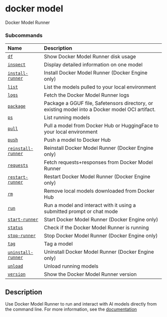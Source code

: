 # docker model

<!---MARKER_GEN_START-->
Docker Model Runner

### Subcommands

| Name                                            | Description                                                                                     |
|:------------------------------------------------|:------------------------------------------------------------------------------------------------|
| [`df`](model_df.md)                             | Show Docker Model Runner disk usage                                                             |
| [`inspect`](model_inspect.md)                   | Display detailed information on one model                                                       |
| [`install-runner`](model_install-runner.md)     | Install Docker Model Runner (Docker Engine only)                                                |
| [`list`](model_list.md)                         | List the models pulled to your local environment                                                |
| [`logs`](model_logs.md)                         | Fetch the Docker Model Runner logs                                                              |
| [`package`](model_package.md)                   | Package a GGUF file, Safetensors directory, or existing model into a Docker model OCI artifact. |
| [`ps`](model_ps.md)                             | List running models                                                                             |
| [`pull`](model_pull.md)                         | Pull a model from Docker Hub or HuggingFace to your local environment                           |
| [`push`](model_push.md)                         | Push a model to Docker Hub                                                                      |
| [`reinstall-runner`](model_reinstall-runner.md) | Reinstall Docker Model Runner (Docker Engine only)                                              |
| [`requests`](model_requests.md)                 | Fetch requests+responses from Docker Model Runner                                               |
| [`restart-runner`](model_restart-runner.md)     | Restart Docker Model Runner (Docker Engine only)                                                |
| [`rm`](model_rm.md)                             | Remove local models downloaded from Docker Hub                                                  |
| [`run`](model_run.md)                           | Run a model and interact with it using a submitted prompt or chat mode                          |
| [`start-runner`](model_start-runner.md)         | Start Docker Model Runner (Docker Engine only)                                                  |
| [`status`](model_status.md)                     | Check if the Docker Model Runner is running                                                     |
| [`stop-runner`](model_stop-runner.md)           | Stop Docker Model Runner (Docker Engine only)                                                   |
| [`tag`](model_tag.md)                           | Tag a model                                                                                     |
| [`uninstall-runner`](model_uninstall-runner.md) | Uninstall Docker Model Runner (Docker Engine only)                                              |
| [`unload`](model_unload.md)                     | Unload running models                                                                           |
| [`version`](model_version.md)                   | Show the Docker Model Runner version                                                            |



<!---MARKER_GEN_END-->

## Description

Use Docker Model Runner to run and interact with AI models directly from the command line.
For more information, see the [documentation](https://docs.docker.com/ai/model-runner/)
